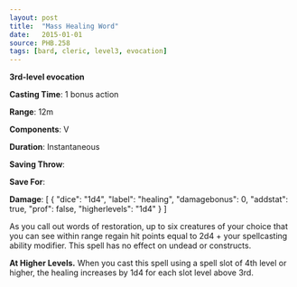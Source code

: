 ```yaml
---
layout: post
title:  "Mass Healing Word"
date:   2015-01-01
source: PHB.258
tags: [bard, cleric, level3, evocation]
---
```


**3rd-level evocation**

**Casting Time**: 1 bonus action

**Range**: 12m

**Components**: V

**Duration**: Instantaneous

**Saving Throw**:

**Save For**:

**Damage**: [ { "dice": "1d4", "label": "healing", "damagebonus": 0, "addstat": true, "prof": false, "higherlevels": "1d4" } ]

As you call out words of restoration, up to six creatures of your choice that you can see within range regain hit points equal to 2d4 + your spellcasting ability modifier. This spell has no effect on undead or constructs.

**At Higher Levels.** When you cast this spell using a spell slot of 4th level or higher, the healing increases by 1d4 for each slot level above 3rd.
